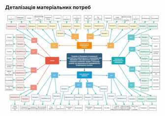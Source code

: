### Деталізація матеріальних потреб
![MindMap](/SoftwareRequirements/DeterminingConsumerNeeds/MaterialNeedsDetails/MindMap_rudnik.jpg)
